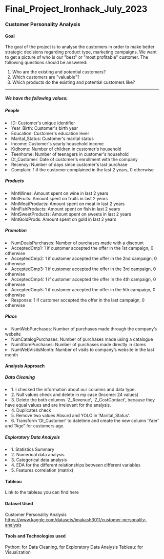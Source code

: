 # Final_Project_Ironhack_July_2023

### Customer Personality Analysis

#### Goal
The goal of the project is to analyse the customers in order to make better strategic decisions regarding product type, marketing campaigns. We want to get a picture of who is our "best" or "most profitable" customer. 
The following questions should be answered:
1. Who are the existing and potential customers?
2. Which customers are "valuable"?
3. Which products do the existing and potential customers like?
***
##### We have the following values:

##### People
<li> ID: Customer's unique identifier
<li> Year_Birth: Customer's birth year
<li> Education: Customer's education level
<li> Marital_Status: Customer's marital status
<li> Income: Customer's yearly household income
<li> Kidhome: Number of children in customer's household
<li> Teenhome: Number of teenagers in customer's household
<li> Dt_Customer: Date of customer's enrollment with the company
<li> Recency: Number of days since customer's last purchase
<li> Complain: 1 if the customer complained in the last 2 years, 0 otherwise
  
##### Products
<li> MntWines: Amount spent on wine in last 2 years
<li> MntFruits: Amount spent on fruits in last 2 years
<li> MntMeatProducts: Amount spent on meat in last 2 years
<li> MntFishProducts: Amount spent on fish in last 2 years
<li> MntSweetProducts: Amount spent on sweets in last 2 years
<li> MntGoldProds: Amount spent on gold in last 2 years
  
##### Promotion
<li> NumDealsPurchases: Number of purchases made with a discount
<li> AcceptedCmp1: 1 if customer accepted the offer in the 1st campaign, 0 otherwise
<li> AcceptedCmp2: 1 if customer accepted the offer in the 2nd campaign, 0 otherwise
<li> AcceptedCmp3: 1 if customer accepted the offer in the 3rd campaign, 0 otherwise
<li> AcceptedCmp4: 1 if customer accepted the offer in the 4th campaign, 0 otherwise
<li> AcceptedCmp5: 1 if customer accepted the offer in the 5th campaign, 0 otherwise
<li> Response: 1 if customer accepted the offer in the last campaign, 0 otherwise
  
##### Place
<li> NumWebPurchases: Number of purchases made through the company’s website
<li> NumCatalogPurchases: Number of purchases made using a catalogue
<li> NumStorePurchases: Number of purchases made directly in stores
<li> NumWebVisitsMonth: Number of visits to company’s website in the last month
  
#### Analysis Approach

##### Data Cleaning

<li> 1. I checked the information about our columns and data type.
<li> 2. Null values check and delete in my case (Income: 24 values)
<li> 3. Delete the both columns 'Z_Revenue', 'Z_CostContact', because they have equal values and are irrelevant for the analysis.
<li> 4. Duplicates check
<li> 5. Remove two values Absurd and YOLO in ‘Marital_Status’.
<li> 6. Transform ‘Dt_Customer’ to datetime and create the new column ‘Yaer’ and “Age” for customers age. 
  
##### Exploratory Data Analysis
<li> 1. Statistics Summary
<li> 2. Numerical data analysis
<li> 3. Categorical data analysis
<li> 4. EDA for the different relationships between different variables
<li> 5. Features correlation (matrix)

#### Tableau

Link to the tableau you can find here

#### Dataset Used
Customer Personality Analysis
https://www.kaggle.com/datasets/imakash3011/customer-personality-analysis

#### Tools and Technologies used
Python: for Data Cleaning, for Exploratory Data Analysis
Tableau: for Visualization


